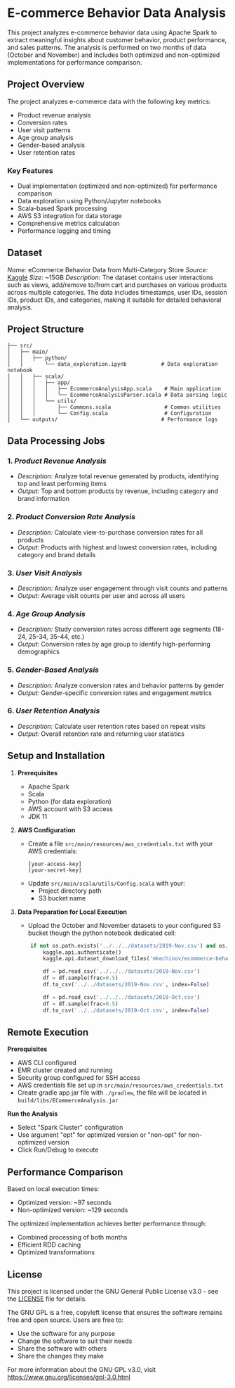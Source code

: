 # E-commerce Behavior Data Analysis
This project analyzes e-commerce behavior data using Apache Spark to extract meaningful insights about customer behavior, product performance, and sales patterns. The analysis is performed on two months of data (October and November) and includes both optimized and non-optimized implementations for performance comparison.

## Project Overview
The project analyzes e-commerce data with the following key metrics:

- Product revenue analysis
- Conversion rates
- User visit patterns
- Age group analysis
- Gender-based analysis
- User retention rates

### Key Features
- Dual implementation (optimized and non-optimized) for performance comparison
- Data exploration using Python/Jupyter notebooks
- Scala-based Spark processing
- AWS S3 integration for data storage
- Comprehensive metrics calculation
- Performance logging and timing

## Dataset
*Name:* eCommerce Behavior Data from Multi-Category Store
*Source:* [Kaggle](https://www.kaggle.com/datasets/mkechinov/ecommerce-behavior-data-from-multi-category-store/data)
*Size:* ~15GB
*Description:* The dataset contains user interactions such as views, add/remove to/from cart and purchases on various products across multiple categories. The data includes timestamps, user IDs, session IDs, product IDs, and categories, making it suitable for detailed behavioral analysis.

## Project Structure
```
├── src/
│   ├── main/
│   │   ├── python/
│   │       └── data_exploration.ipynb           # Data exploration notebook
│   │   ├── scala/
│   │   │   ├── app/
│   │   │   │   ├── EcommerceAnalysisApp.scala    # Main application
│   │   │   │   └── EcommerceAnalysisParser.scala # Data parsing logic
│   │   │   └── utils/
│   │   │       ├── Commons.scala                 # Common utilities
│   │   │       └── Config.scala                  # Configuration
│   └── outputs/                                 # Performance logs
```

## Data Processing Jobs

### 1. *Product Revenue Analysis*
- *Description:* Analyze total revenue generated by products, identifying top and least performing items
- *Output:* Top and bottom products by revenue, including category and brand information

### 2. *Product Conversion Rate Analysis*
- *Description:* Calculate view-to-purchase conversion rates for all products
- *Output:* Products with highest and lowest conversion rates, including category and brand details

### 3. *User Visit Analysis*
- *Description:* Analyze user engagement through visit counts and patterns
- *Output:* Average visit counts per user and across all users

### 4. *Age Group Analysis*
- *Description:* Study conversion rates across different age segments (18-24, 25-34, 35-44, etc.)
- *Output:* Conversion rates by age group to identify high-performing demographics

### 5. *Gender-Based Analysis*
- *Description:* Analyze conversion rates and behavior patterns by gender
- *Output:* Gender-specific conversion rates and engagement metrics

### 6. *User Retention Analysis*
- *Description:* Calculate user retention rates based on repeat visits
- *Output:* Overall retention rate and returning user statistics

## Setup and Installation

1. **Prerequisites**
   - Apache Spark
   - Scala
   - Python (for data exploration)
   - AWS account with S3 access
   - JDK 11

2. **AWS Configuration**
   - Create a file `src/main/resources/aws_credentials.txt` with your AWS credentials:
     ```
     [your-access-key]
     [your-secret-key]
     ```
   - Update `src/main/scala/utils/Config.scala` with your:
     - Project directory path
     - S3 bucket name

3. **Data Preparation for Local Execution**
   - Upload the October and November datasets to your configured S3 bucket though the python notebook dedicated cell:
    ```python
        if not os.path.exists('../../../datasets/2019-Nov.csv') and os.path.exists('../../../datasets/2019-Oct.csv'):
            kaggle.api.authenticate()
            kaggle.api.dataset_download_files('mkechinov/ecommerce-behavior-data-from-multi-category-store', path='../../../datasets', unzip=True)

            df = pd.read_csv('../../../datasets/2019-Nov.csv')
            df = df.sample(frac=0.5)
            df.to_csv('../../datasets/2019-Nov.csv', index=False)

            df = pd.read_csv('../../../datasets/2019-Oct.csv')
            df = df.sample(frac=0.5)
            df.to_csv('../../datasets/2019-Oct.csv', index=False)
    ```

## Remote Execution

**Prerequisites**
   - AWS CLI configured
   - EMR cluster created and running
   - Security group configured for SSH access
   - AWS credentials file set up in `src/main/resources/aws_credentials.txt`
   - Create gradle app jar file with `./gradlew`, the file will be located in `build/libs/ECommerceAnalysis.jar`

**Run the Analysis**
   - Select "Spark Cluster" configuration
   - Use argument "opt" for optimized version or "non-opt" for non-optimized version
   - Click Run/Debug to execute

## Performance Comparison
Based on local execution times:
- Optimized version: ~97 seconds
- Non-optimized version: ~129 seconds

The optimized implementation achieves better performance through:
- Combined processing of both months
- Efficient RDD caching
- Optimized transformations

## License
This project is licensed under the GNU General Public License v3.0 - see the [LICENSE](LICENSE) file for details.

The GNU GPL is a free, copyleft license that ensures the software remains free and open source. Users are free to:
- Use the software for any purpose
- Change the software to suit their needs
- Share the software with others
- Share the changes they make

For more information about the GNU GPL v3.0, visit https://www.gnu.org/licenses/gpl-3.0.html